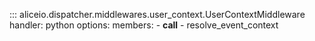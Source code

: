 ::: aliceio.dispatcher.middlewares.user_context.UserContextMiddleware
    handler: python
    options:
      members:
        - __call__
        - resolve_event_context

